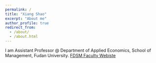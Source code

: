 ```yaml
---
permalink: /
title: "Xiang Shao"
excerpt: "About me"
author_profile: true
redirect_from: 
  - /about/
  - /about.html
---
```


I am Assistant Professor @ Department of Applied Economics, School of Management, Fudan University. [FDSM Faculty Webiste](https://www.fdsm.fudan.edu.cn/en/teacher/preview.aspx?UID=158258) 
